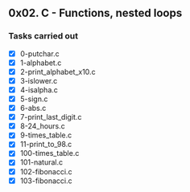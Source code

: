 ## 0x02. C - Functions, nested loops
### Tasks carried out
- [x] 0-putchar.c
- [x] 1-alphabet.c
- [x] 2-print_alphabet_x10.c
- [x] 3-islower.c
- [x] 4-isalpha.c
- [x] 5-sign.c
- [x] 6-abs.c
- [x] 7-print_last_digit.c
- [x] 8-24_hours.c
- [x] 9-times_table.c
- [x] 11-print_to_98.c
- [x] 100-times_table.c
- [x] 101-natural.c
- [x] 102-fibonacci.c
- [x] 103-fibonacci.c
